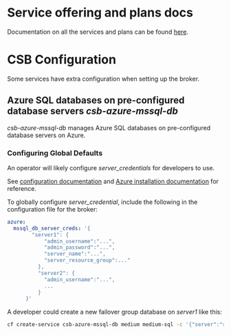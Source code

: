 
# Service offering and plans docs

Documentation on all the services and plans can be found [here](https://docs.vmware.com/en/Tanzu-Cloud-Service-Broker-for-Azure/1.6/csb-azure/GUID-index.html).

# CSB Configuration 

Some services have extra configuration when setting up the broker.

## Azure SQL databases on pre-configured database servers *csb-azure-mssql-db*

*csb-azure-mssql-db* manages Azure SQL databases on pre-configured database servers on Azure.

### Configuring Global Defaults

An operator will likely configure *server_credentials* for developers to use.

See [configuration documentation](./configuration.md) and [Azure installation documentation](azure-installation.md) for reference.

To globally configure *server_credential*, include the following in the configuration file for the broker:

```yaml
azure:
  mssql_db_server_creds: '{ 
        "server1": { 
            "admin_username":"...", 
            "admin_password":"...", 
            "server_name":"...", 
            "server_resource_group":..."
          },
          "server2": {
            "admin_username":"...",
            ...
          }
      }' 
```

A developer could create a new failover group database on *server1* like this:
```bash
cf create-service csb-azure-mssql-db medium medium-sql -c '{"server":"server1"}'
```
